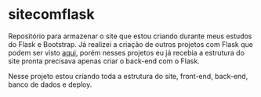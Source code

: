 # sitecomflask
Repositório para armazenar o site que estou criando durante meus estudos do Flask e Bootstrap. 
Já realizei a criação de outros projetos com Flask que podem ser visto [aqui](https://github.com/danielns-op/Python), porém nesses projetos
eu já recebia a estrutura do site pronta precisava apenas criar o back-end com o Flask.

Nesse projeto estou criando toda a estrutura do site, front-end, back-end, banco de dados e deploy.
